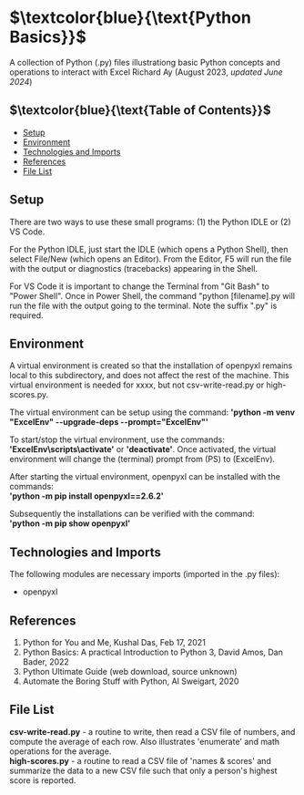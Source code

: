 # $`\textcolor{blue}{\text{Python Basics}}`$
A collection of Python (.py) files illustrationg basic Python concepts and operations 
to interact with Excel 
Richard Ay (August 2023, *updated June 2024*)

## $`\textcolor{blue}{\text{Table of Contents}}`$
* [Setup](#setup)
* [Environment](#environment)
* [Technologies and Imports](#Technologies-and-Imports)
* [References](#references)
* [File List](#file-list)




## Setup
There are two ways to use these small programs: (1) the Python IDLE or (2) VS Code.

For the Python IDLE, just start the IDLE (which opens a Python Shell), then select File/New
(which opens an Editor).  From the Editor, F5 will run the file with the output or 
diagnostics (tracebacks) appearing in the Shell.

For VS Code it is important to change the Terminal from "Git Bash" to "Power Shell".
Once in Power Shell, the command "python [filename].py will run the file with the 
output going to the terminal.  Note the suffix ".py" is required.

## Environment
A virtual environment is created so that the installation of openpyxl 
remains local to this subdirectory, and does not affect the rest of the machine.
This virtual environment is needed for xxxx, but not csv-write-read.py or 
high-scores.py.

The virtual environment can be setup using the command: 
**'python -m venv "ExcelEnv" --upgrade-deps --prompt="ExcelEnv"'**

To start/stop the virtual environment, use the commands: **'ExcelEnv\scripts\activate'** 
or **'deactivate'**. Once activated, the virtual environment will change the (terminal) 
prompt from (PS) to (ExcelEnv).

After starting the virtual environment, openpyxl can be installed 
with the commands:  
**'python -m pip install openpyxl==2.6.2'**  

Subsequently the installations can be verified with the command:   
**'python -m pip show openpyxl'**  

## Technologies and Imports
The following modules are necessary imports (imported in the .py files):  
- openpyxl  


## References
1. Python for You and Me, Kushal Das, Feb 17, 2021  
2. Python Basics: A practical Introduction to Python 3, David Amos, Dan Bader, 2022  
3. Python Ultimate Guide (web download, source unknown)  
4. Automate the Boring Stuff with Python, Al Sweigart, 2020



## File List

**csv-write-read.py** - a routine to write, then read a CSV file of numbers, and compute the average of each row. Also illustrates 'enumerate' and math operations for the average.  
**high-scores.py** - a routine to read a CSV file of 'names & scores' and summarize the data to a new CSV file such that only a person's highest score is reported.  

 
